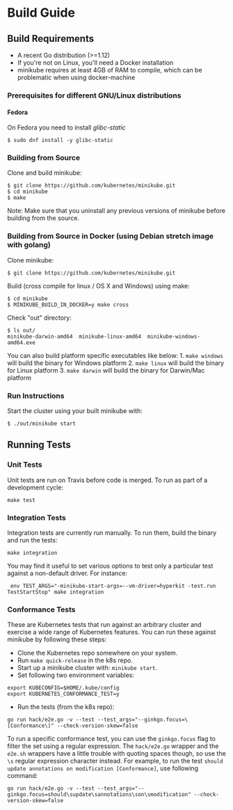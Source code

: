 # Build Guide

## Build Requirements

* A recent Go distribution (>=1.12)
* If you're not on Linux, you'll need a Docker installation
* minikube requires at least 4GB of RAM to compile, which can be problematic when using docker-machine

### Prerequisites for different GNU/Linux distributions

#### Fedora

On Fedora you need to install _glibc-static_
```shell
$ sudo dnf install -y glibc-static
```

### Building from Source

Clone and build minikube:
```shell
$ git clone https://github.com/kubernetes/minikube.git
$ cd minikube
$ make
```

Note: Make sure that you uninstall any previous versions of minikube before building
from the source.

### Building from Source in Docker (using Debian stretch image with golang)

Clone minikube:
```shell
$ git clone https://github.com/kubernetes/minikube.git
```

Build (cross compile for linux / OS X and Windows) using make:
```shell
$ cd minikube
$ MINIKUBE_BUILD_IN_DOCKER=y make cross
```

Check "out" directory:
```shell
$ ls out/
minikube-darwin-amd64  minikube-linux-amd64  minikube-windows-amd64.exe
```

You can also build platform specific executables like below:
    1. `make windows` will build the binary for Windows platform
    2. `make linux` will build the binary for Linux platform
    3. `make darwin` will build the binary for Darwin/Mac platform

### Run Instructions

Start the cluster using your built minikube with:

```shell
$ ./out/minikube start
```

## Running Tests

### Unit Tests

Unit tests are run on Travis before code is merged. To run as part of a development cycle:

```shell
make test
```

### Integration Tests

Integration tests are currently run manually.
To run them, build the binary and run the tests:

```shell
make integration
```

You may find it useful to set various options to test only a particular test against a non-default driver. For instance:

```shell
 env TEST_ARGS="-minikube-start-args=--vm-driver=hyperkit -test.run TestStartStop" make integration
 ```

### Conformance Tests

These are Kubernetes tests that run against an arbitrary cluster and exercise a wide range of Kubernetes features.
You can run these against minikube by following these steps:

* Clone the Kubernetes repo somewhere on your system.
* Run `make quick-release` in the k8s repo.
* Start up a minikube cluster with: `minikube start`.
* Set following two environment variables:

```shell
export KUBECONFIG=$HOME/.kube/config
export KUBERNETES_CONFORMANCE_TEST=y
```

* Run the tests (from the k8s repo):

```shell
go run hack/e2e.go -v --test --test_args="--ginkgo.focus=\[Conformance\]" --check-version-skew=false
```

To run a specific conformance test, you can use the `ginkgo.focus` flag to filter the set using a regular expression.
The `hack/e2e.go` wrapper and the `e2e.sh` wrappers have a little trouble with quoting spaces though, so use the `\s` regular expression character instead.
For example, to run the test `should update annotations on modification [Conformance]`, use following command:

```shell
go run hack/e2e.go -v --test --test_args="--ginkgo.focus=should\supdate\sannotations\son\smodification" --check-version-skew=false
```
